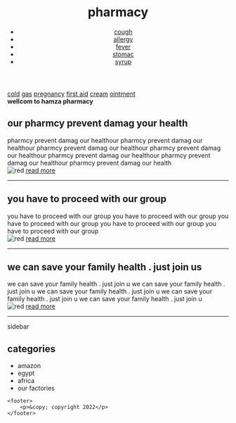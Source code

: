 <!doctype html>
<html>

<head>
    <meta charset="UTF-8">
    <meta name="description" content="takleef2">
</head>

<body>
    <header>
        <h1>pharmacy</h1>
        <ul>
            <li><a href="cougph">cough</a></li>
            <li><a href="allergy">allergy</a></li>
            <li><a href="fever">fever</a></li>
            <li><a href="stomac">stomac</a></li>
            <li><a href="syrup">syrup</a></li>
        </ul>
    </header>
    <nav>
        <a href="cold">cold</a>
        <a href="gas">gas</a>
        <a href="pregnancy">pregnancy</a>
        <a href="first aid">first aid</a>
        <a href="cream">cream</a>
        <a href="oint">ointment</a>
    </nav>
    <caption><b>wellcom to hamza pharmacy</b>
        <article>
            <h1>our pharmcy prevent damag your health</h1> pharmcy prevent damag our healthour pharmcy prevent damag our
            healthour pharmcy prevent damag our healthour pharmcy prevent damag our healthour pharmcy prevent damag our
            healthour pharmcy prevent damag our healthour pharmcy prevent damag our health
        </article>
        <img src="https://via.placeholder.com/50/F00/FFF" alt="red">
        <a href="">read more</a>
        <hr>
        <article>
            <h1>you have to proceed with our group </h1>you have to proceed with our group you have to proceed with our
            group you have to proceed with our group you have to proceed with our group you have to proceed with our
            group
        </article>
        <img src="https://via.placeholder.com/50/F00/FFF" alt="red">
        <a href="">read more</a>
        <hr>
        <article>
            <h1>we can save your family health . just join us</h1>we can save your family health . just join u we can
            save your family health . just join u we can save your family health . just join u we can save your family
            health . just join u we can save your family health . just join u
        </article>
    </caption>
    <img src="https://via.placeholder.com/50/F00/FFF" alt="red">
    <a href="">read more</a>
    <hr>
    <aside>sidebar
        <h1>categories</h1>
        <ul>
            <li>amazon</li>
            <li>egypt</li>
            <li>africa</li>
            <li>our factories</li>
        </ul>
    </aside>

    <footer>
        <p>&copy; copyright 2022</p>
    </footer>
</body>

